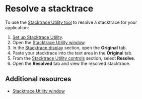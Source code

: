 # Resolve a stacktrace

To use the [Stacktrace Utility tool](stacktrace-utility.md) to resolve a stacktrace for your application:

1. [Set up Stacktrace Utility](stacktrace-utility-set-up.md).
2. Open the [Stacktrace Utility window](stacktrace-utility-window-reference.md).
3. In the [Stacktrace display](stacktrace-utility-window-reference.md#stacktrace-display) section, open the **Original** tab.
4. Paste your stacktrace into the text area in the **Original** tab.
5. From the [Stacktrace Utility controls](stacktrace-utility-window-reference.md#stacktrace-utility-controls) section, select **Resolve**.
6. Open the **Resolved** tab and view the resolved stacktrace.

## Additional resources

* [Stacktrace Utility window](stacktrace-utility-window-reference.md)